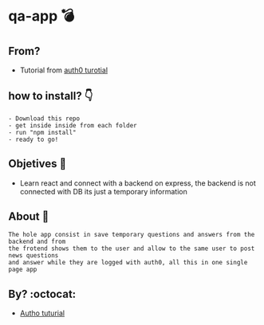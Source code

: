 # qa-app :bomb:

## From?
- Tutorial from [auth0 turotial](https://auth0.com/blog/react-tutorial-building-and-securing-your-first-app/)

## how to install? :point_down:

```
- Download this repo
- get inside inside from each folder
- run "npm install"
- ready to go!
```

## Objetives :palm_tree:

- Learn react and connect with a backend on express, the backend is not connected with DB its just a temporary information


## About :page_with_curl:

```
The hole app consist in save temporary questions and answers from the backend and from
the frotend shows them to the user and allow to the same user to post news questions
and answer while they are logged with auth0, all this in one single page app
```

## By? :octocat:

- [Autho tuturial](https://auth0.com/blog/react-tutorial-building-and-securing-your-first-app/)
